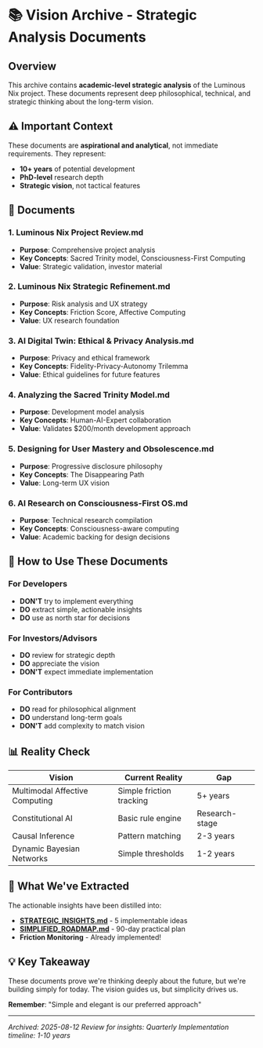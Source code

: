 # 📚 Vision Archive - Strategic Analysis Documents

## Overview
This archive contains **academic-level strategic analysis** of the Luminous Nix project. These documents represent deep philosophical, technical, and strategic thinking about the long-term vision.

## ⚠️ Important Context
These documents are **aspirational and analytical**, not immediate requirements. They represent:
- **10+ years** of potential development
- **PhD-level** research depth
- **Strategic vision**, not tactical features

## 📁 Documents

### 1. **Luminous Nix Project Review.md**
- **Purpose**: Comprehensive project analysis
- **Key Concepts**: Sacred Trinity model, Consciousness-First Computing
- **Value**: Strategic validation, investor material

### 2. **Luminous Nix Strategic Refinement.md**
- **Purpose**: Risk analysis and UX strategy
- **Key Concepts**: Friction Score, Affective Computing
- **Value**: UX research foundation

### 3. **AI Digital Twin: Ethical & Privacy Analysis.md**
- **Purpose**: Privacy and ethical framework
- **Key Concepts**: Fidelity-Privacy-Autonomy Trilemma
- **Value**: Ethical guidelines for future features

### 4. **Analyzing the Sacred Trinity Model.md**
- **Purpose**: Development model analysis
- **Key Concepts**: Human-AI-Expert collaboration
- **Value**: Validates $200/month development approach

### 5. **Designing for User Mastery and Obsolescence.md**
- **Purpose**: Progressive disclosure philosophy
- **Key Concepts**: The Disappearing Path
- **Value**: Long-term UX vision

### 6. **AI Research on Consciousness-First OS.md**
- **Purpose**: Technical research compilation
- **Key Concepts**: Consciousness-aware computing
- **Value**: Academic backing for design decisions

## 🎯 How to Use These Documents

### For Developers
- **DON'T** try to implement everything
- **DO** extract simple, actionable insights
- **DO** use as north star for decisions

### For Investors/Advisors
- **DO** review for strategic depth
- **DO** appreciate the vision
- **DON'T** expect immediate implementation

### For Contributors
- **DO** read for philosophical alignment
- **DO** understand long-term goals
- **DON'T** add complexity to match vision

## 📊 Reality Check

| Vision | Current Reality | Gap |
|--------|----------------|-----|
| Multimodal Affective Computing | Simple friction tracking | 5+ years |
| Constitutional AI | Basic rule engine | Research-stage |
| Causal Inference | Pattern matching | 2-3 years |
| Dynamic Bayesian Networks | Simple thresholds | 1-2 years |

## 🚀 What We've Extracted

The actionable insights have been distilled into:
- **[STRATEGIC_INSIGHTS.md](../STRATEGIC_INSIGHTS.md)** - 5 implementable ideas
- **[SIMPLIFIED_ROADMAP.md](../SIMPLIFIED_ROADMAP.md)** - 90-day practical plan
- **Friction Monitoring** - Already implemented!

## 💡 Key Takeaway

These documents prove we're thinking deeply about the future, but we're building simply for today. The vision guides us, but simplicity drives us.

**Remember**: "Simple and elegant is our preferred approach"

---

*Archived: 2025-08-12*
*Review for insights: Quarterly*
*Implementation timeline: 1-10 years*